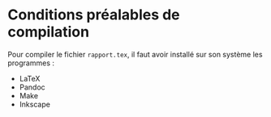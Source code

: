 # Conditions préalables de compilation

Pour compiler le fichier `rapport.tex`, il faut avoir installé sur son système les programmes :

* LaTeX
* Pandoc
* Make
* Inkscape
